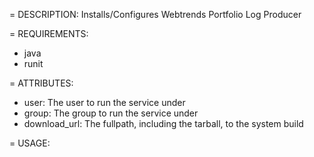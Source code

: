 = DESCRIPTION:
Installs/Configures Webtrends Portfolio Log Producer

= REQUIREMENTS:
* java
* runit

= ATTRIBUTES:
* user: The user to run the service under
* group: The group to run the service under
* download_url: The fullpath, including the tarball, to the system build

= USAGE:
